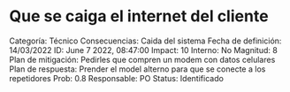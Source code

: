 # Que se caiga el internet del cliente

Categoría: Técnico
Consecuencias: Caida del sistema
Fecha de definición: 14/03/2022
ID: June 7 2022, 08:47:00
Impact: 10
Interno: No
Magnitud: 8
Plan de mitigación: Pedirles que compren un modem con datos celulares
Plan de respuesta: Prender el model alterno para que se conecte a los repetidores
Prob: 0.8
Responsable: PO
Status: Identificado